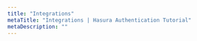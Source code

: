 ```yaml
---
title: "Integrations"
metaTitle: "Integrations | Hasura Authentication Tutorial"
metaDescription: ""
---
```

